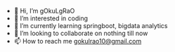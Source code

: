 - 👋 Hi, I’m gOkuLgRaO
- 👀 I’m interested in coding
- 🌱 I’m currently learning springboot, bigdata analytics
- 💞️ I’m looking to collaborate on nothing till now
- 📫 How to reach me gokulrao10@gmail.com

<!---
gOkuLgRaO/gOkuLgRaO is a ✨ special ✨ repository because its `README.md` (this file) appears on your GitHub profile.
You can click the Preview link to take a look at your changes.
--->
